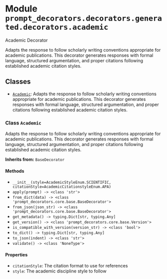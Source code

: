 # Module `prompt_decorators.decorators.generated.decorators.academic`

Academic Decorator

Adapts the response to follow scholarly writing conventions appropriate for academic publications. This decorator generates responses with formal language, structured argumentation, and proper citations following established academic citation styles.

## Classes

- [`Academic`](#class-academic): Adapts the response to follow scholarly writing conventions appropriate for academic publications. This decorator generates responses with formal language, structured argumentation, and proper citations following established academic citation styles.

### Class `Academic`

Adapts the response to follow scholarly writing conventions appropriate for academic publications. This decorator generates responses with formal language, structured argumentation, and proper citations following established academic citation styles.

**Inherits from:** `BaseDecorator`

#### Methods

- `__init__(style=AcademicStyleEnum.SCIENTIFIC, citationStyle=AcademicCitationstyleEnum.APA)`
- `apply(prompt) -> <class 'str'>`
- `from_dict(data) -> <class 'prompt_decorators.core.base.BaseDecorator'>`
- `from_json(json_str) -> <class 'prompt_decorators.core.base.BaseDecorator'>`
- `get_metadata() -> typing.Dict[str, typing.Any]`
- `get_version() -> <class 'prompt_decorators.core.base.Version'>`
- `is_compatible_with_version(version_str) -> <class 'bool'>`
- `to_dict() -> typing.Dict[str, typing.Any]`
- `to_json(indent) -> <class 'str'>`
- `validate() -> <class 'NoneType'>`
#### Properties

- `citationStyle`: The citation format to use for references
- `style`: The academic discipline style to follow
